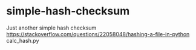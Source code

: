 # simple-hash-checksum
Just another simple hash checksum
https://stackoverflow.com/questions/22058048/hashing-a-file-in-python  
calc_hash.py <file-to-check>
